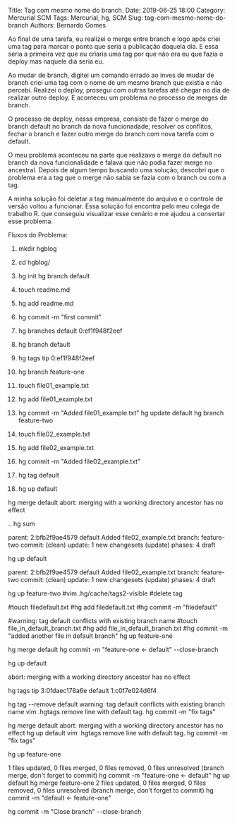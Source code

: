 Title: Tag com mesmo nome do branch.
Date: 2019-06-25 18:00
Category: Mercurial SCM
Tags: Mercurial, hg, SCM
Slug: tag-com-mesmo-nome-do-branch
Authors: Bernardo Gomes


Ao final de uma tarefa, eu realizei o merge entre branch e logo após criei uma tag para marcar o ponto que seria a publicação daquela dia. E essa seria a primeira vez que eu criaria uma tag por que não era eu que fazia o deploy mas naquele dia seria eu.

Ao mudar de branch, digitei um comando errado ao inves de mudar de branch criei uma tag com o nome de um mesmo branch que existia e não percebi. Realizei o deploy, prosegui com outras tarefas até chegar no dia de realizar outro deploy. E aconteceu um problema no processo de merges de branch.

O processo de deploy, nessa empresa, consiste de fazer o merge do branch default no branch da nova funcionadade, resolver os conflitos, fechar o branch e fazer outro merge do branch com nova tarefa com o default.

O meu problema aconteceu na parte que realizava o merge do default no branch da nova funcionalidade e falava que não podia fazer merge no ancestral. Depois de algum tempo buscando uma solução, descobri que o problema era a tag que o merge não sabia se fazia com o branch ou com a tag.

A minha solução foi deletar a tag manualmente do arquivo e o controle de versão voltou a funcionar. Essa solução foi encontra pelo meu colega de trabalho R. que conseguiu visualizar esse cenário e me ajudou a consertar esse problema.


Fluxos do Problema: 

1. mkdir hgblog
2. cd hgblog/
3. hg init
hg branch default
4. touch readme.md
5. hg add readme.md 
6. hg commit -m "first commit"


4. hg branches
default                        0:ef1f948f2eef
5. hg branch
default
6. hg tags
tip                                0:ef1f948f2eef
7. hg branch feature-one
8. touch file01_example.txt
9. hg add file01_example.txt
10. hg commit -m "Added file01_example.txt"
hg update default
hg branch feature-two
8. touch file02_example.txt
9. hg add file02_example.txt
10. hg commit -m "Added file02_example.txt"

11. hg tag default 
10. hg up default 

hg merge default
abort: merging with a working directory ancestor has no effect

.. hg sum

parent: 2:bfb2f9ae4579 default
 Added file02_example.txt
branch: feature-two
commit: (clean)
update: 1 new changesets (update)
phases: 4 draft

hg up default

parent: 2:bfb2f9ae4579 default
 Added file02_example.txt
branch: feature-two
commit: (clean)
update: 1 new changesets (update)
phases: 4 draft

hg up feature-two 
#vim .hg/cache/tags2-visible 
#delete tag

#touch filedefault.txt
#hg add filedefault.txt 
#hg commit -m "filedefault"

#warning: tag default conflicts with existing branch name
#touch file_in_default_branch.txt
#hg add file_in_default_branch.txt
#hg commit -m "added another file in default branch"
hg up feature-one

hg merge default
hg commit -m "feature-one <- default" --close-branch


hg up default

abort: merging with a working directory ancestor has no effect





hg tags
tip                                3:0fdaec178a6e
default                            1:c0f7e024d6f4

hg tag --remove default
warning: tag default conflicts with existing branch name
vim .hgtags 
remove line with default tag.
hg commit -m "fix tags"

hg merge default
abort: merging with a working directory ancestor has no effect
hg up default
vim .hgtags 
remove line with default tag.
hg commit -m "fix tags"

hg up feature-one

1 files updated, 0 files merged, 0 files removed, 0 files unresolved
(branch merge, don't forget to commit)
hg commit -m "feature-one <- default"
hg up default
hg merge feature-one 
2 files updated, 0 files merged, 0 files removed, 0 files unresolved
(branch merge, don't forget to commit)
hg commit -m "default <- feature-one"




hg commit -m "Close branch" --close-branch
